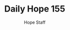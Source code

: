 ---
image: /assets/img/daily-hope-default-artwork.png
title: Daily Hope 155
number: 155
categories:
  - Daily Hope
author: Hope Staff
notes: Daily Hope 155
embed: >-
  <iframe src="https://open.spotify.com/embed/episode/15Qa3HfGLFnlEqNEITm8a5?utm_source=generator" width="400px" height="102px" frameborder=“0" scrolling=“no”></iframe>
---